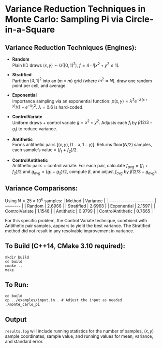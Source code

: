 Variance Reduction Techniques in Monte Carlo: Sampling Pi via Circle-in-a-Square
==================================================================

## Variance Reduction Techniques (Engines):

- **Random**  
Plain IID draws $(x,y) \sim U([0,1]^2)$, $f = 4 \cdot I[x^2+y^2≤1]$.

- **Stratified**  
Partition $[0,1]^2$ into an $(m \times m)$ grid (where $m^2 \approx N$), draw one random point per cell, and average.

- **Exponential**  
Importance sampling via an exponential function: $p(x, y) = λ^2 e^{-\lambda(x+y)} / (1 - e^{-\lambda})^2$. $\lambda = 0.6$ is hard-coded.

- **ControlVariate**  
Uniform draws + control variate $g=x^2+y^2$. Adjusts each $f_i$ by $\beta (2/3 − g_i)$ to reduce variance.

- **Antithetic**  
Forms antithetic pairs $[(x,y),(1−x,1−y)]$. Returns floor($N/2$) samples, each sample’s value = $(f_1+f_2) / 2$.

- **ControlAntithetic**  
Antithetic pairs + control variate. For each pair, calculate $f_{avg} = (f_1 + f_2) / 2$ and $g_{avg} = (g_1 + g_2) / 2$, compute $\beta$, and adjust $f_{avg}$ by $\beta (2/3 − g_{avg})$.

## Variance Comparisons:
Using $N = 25 \times 10^6$ samples:
| Method                  | Variance |
| ----------------------- | -------- |
| Random                  | 2.6966   |
| Stratified              | 2.6968   |
| Exponential             | 2.1597   |
| ControlVariate          | 1.1548   |
| Antithetic              | 0.9799   |
| ControlAntithetic       | 0.7665   |

For this specific problem, the Control Variate technique, combined with Antithetic pair samples, appears to yield the best variance.
The Stratified method did not result in any resolvable improvement in variance.

## To Build (C++14, CMake 3.10 required):
```
mkdir build
cd build
cmake ..
make
```
## To Run:
```
cd build
cp ../examples/input.in . # Adjust the input as needed
./monte_carlo_pi
```

## Output
`results.log` will include running statistics for the number of samples, $(x, y)$ sample coordinates, sample value, and running values for mean, variance, and standard error.

